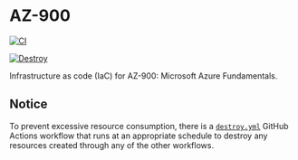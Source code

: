 # AZ-900

[![CI](https://github.com/adyavanapalli/AZ-900/actions/workflows/ci.yml/badge.svg)](https://github.com/adyavanapalli/AZ-900/actions/workflows/ci.yml)

[![Destroy](https://github.com/adyavanapalli/AZ-900/actions/workflows/destroy.yml/badge.svg)](https://github.com/adyavanapalli/AZ-900/actions/workflows/destroy.yml)

Infrastructure as code (IaC) for AZ-900: Microsoft Azure Fundamentals.

## Notice

To prevent excessive resource consumption, there is a
[`destroy.yml`](https://github.com/adyavanapalli/AZ-900/actions/workflows/destroy.yml)
GitHub Actions workflow that runs at an appropriate schedule to destroy any
resources created through any of the other workflows.
